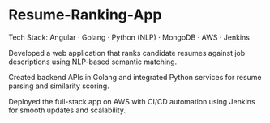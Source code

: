 # Resume-Ranking-App


Tech Stack: Angular · Golang · Python (NLP) · MongoDB · AWS · Jenkins

Developed a web application that ranks candidate resumes against job descriptions using NLP-based semantic matching.

Created backend APIs in Golang and integrated Python services for resume parsing and similarity scoring.

Deployed the full-stack app on AWS with CI/CD automation using Jenkins for smooth updates and scalability.
